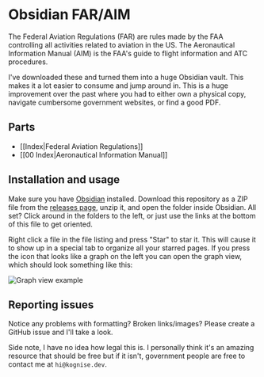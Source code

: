 # Obsidian FAR/AIM

The Federal Aviation Regulations (FAR) are rules made by the FAA controlling all activities related to aviation in the US. The Aeronautical Information Manual (AIM) is the FAA's guide to flight information and ATC procedures.

I've downloaded these and turned them into a huge Obsidian vault. This makes it a lot easier to consume and jump around in. This is a huge improvement over the past where you had to either own a physical copy, navigate cumbersome government websites, or find a good PDF.

## Parts
- [[Index|Federal Aviation Regulations]]
- [[00 Index|Aeronautical Information Manual]]

## Installation and usage
Make sure you have [Obsidian](https://obsidian.md/) installed. Download this repository as a ZIP file from the [releases page](https://github.com/kognise/far-aim/releases/latest), unzip it, and open the folder inside Obsidian. All set? Click around in the folders to the left, or just use the links at the bottom of this file to get oriented.

Right click a file in the file listing and press "Star" to star it. This will cause it to show up in a special tab to organize all your starred pages. If you press the icon that looks like a graph on the left you can open the graph view, which should look something like this:

![Graph view example](https://doggo.ninja/PVtAp5.png)

## Reporting issues
Notice any problems with formatting? Broken links/images? Please create a GitHub issue and I'll take a look.

Side note, I have no idea how legal this is. I personally think it's an amazing resource that should be free but if it isn't, government people are free to contact me at `hi@kognise.dev`.
